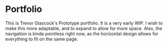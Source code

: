 # Portfolio
This is Trevor Glascock's Prototype portfolio. It is a very early WIP.
I wish to make this more adaptable, and to expand to allow for more space.
Also, the navigation is kinda pointless right now, as the horizontal design allows for everything to fit on the same page.
